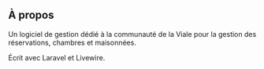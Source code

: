 ## À propos

Un logiciel de gestion dédié à la communauté de la Viale pour la gestion des réservations, chambres et maisonnées.

Écrit avec Laravel et Livewire.
